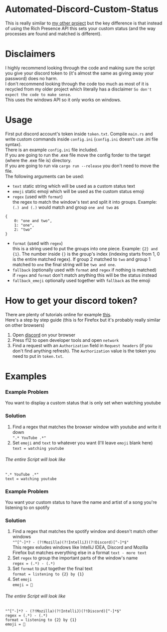 # Automated-Discord-Custom-Status
This is really similar to [my other project](https://github.com/justinas2314/AutomatedDiscordRichPresence) 
but the key difference is that instead of using the Rich Presence API this sets your custom status (and the way processes are found and matched is different).
# Disclaimers
I highly recommend looking through the code and making sure the script you give your discord token to (it's almost the same as giving away your password) does no harm.  
I don't recommend looking through the code too much as most of it is recycled from my older project which literally has a disclaimer `So don't expect the code to make sense`.  
This uses the windows API so it only works on windows.  
# Usage
First put discord account's token inside `token.txt`.
Compile `main.rs` and write custom commands inside `config.ini` (`config.ini` doesn't use .ini file syntax).  
There is an example `config.ini` file included.  
If you are going to run the .exe file move the config forder to the target (where the .exe file is) directory.  
If you are going to run via `cargo run --release` you don't need to move the file.  
The following arguments can be used:
* `text` static string which will be used as a custom status text
* `emoji` static emoji which will be used as the custom status emoji
* `regex` (used with `format`)  
the regex to match the window's text and split it into groups. Example: `(.) and (.)` would match and group `one and two` as 
```
{
    0: "one and two",
    1: "one",
    2: "two"
}
```

* `format` (used with `regex`)  
this is a string used to put the groups into one piece. Example: `{2} and {1}`. The number inside `{}` is the group's index (indexing starts from 1, 0 is the entire matched regex). If group 2 matched to `two` and group 1 matched to `one` the final string will be `two and one`.
* `fallback` (optionally used with `format` and `regex` if nothing is matched)  
if `regex` and `format` don't match anything this will be the status instead
* `fallback_emoji` optionally used together with `fallback` as the emoji  
# How to get your discord token?
There are plenty of tutorials online for example [this](https://github.com/Tyrrrz/DiscordChatExporter/wiki/Obtaining-Token-and-Channel-IDs).  
Here's a step by step guide (this is for Firefox but it's probably really similar on other browsers)  
1. Open [discord](https://discord.com/app) on your browser  
2. Press f12 to open developer tools and open `network` 
3. Find a request with an `Authorization` field in `Request headers` (if you don't find anything refresh). The `Authorization` value is the token you need to put in `token.txt`.  
# Examples
### Example Problem
You want to display a custom status that is only set when watching youtube
### Solution
1. Find a regex that matches the browser window with youtube and write it down  
`".* YouTube .*"`  
2. Set `emoji` and `text` to whatever you want (I'll leave `emoji` blank here)  
`text = watching youtube`  
###### The entire Script will look like
```
".* YouTube .*"
text = watching youtube
```
### Example Problem
You want your custom status to have the name and artist of a song you're listening to on spotify
### Solution
1. Find a regex that matches the spotify window and doesn't match other windows   
`"^[^-]*? - (?!Mozilla)(?!IntelliJ)(?!Discord)[^-]*$"`  
This regex exludes windows like IntelliJ IDEA, Discord and Mozilla Firefox but matches everything else in a format `text - more text`
2. Set `regex` to group the important parts of the window's name  
`regex = (.*) - (.*)`
3. Set `format` to put together the final text  
`format = listening to {2} by {1}`
4. Set `emoji`  
`emoji = 🎵`  
###### The entire Script will look like
```
"^[^-]*? - (?!Mozilla)(?!IntelliJ)(?!Discord)[^-]*$"
regex = (.*) - (.*)
format = listening to {2} by {1}
emoji = 🎵
```

